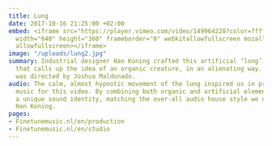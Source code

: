 ```yaml
---
title: Lung
date: 2017-10-16 21:25:00 +02:00
embed: <iframe src="https://player.vimeo.com/video/149964228?color=ffffff&title=0&byline=0&portrait=0"
  width="640" height="360" frameborder="0" webkitallowfullscreen mozallowfullscreen
  allowfullscreen></iframe>
image: "/uploads/lung2.jpg"
summary: Industrial designer Han Koning crafted this artificial ‘long’, an installation
  that calls up the idea of an organic creature, in an alienating way. This project
  was directed by Joshua Maldonado.
audio: The calm, almost hypnotic movement of the lung inspired us in producing the
  music for this video. By combining both organic and artificial elements, we created
  a unique sound identity, matching the over-all audio house style we developed for
  Han Koning.
pages:
- Finetunemusic.nl/en/production
- Finetunemusic.nl/en/studio
---
```


